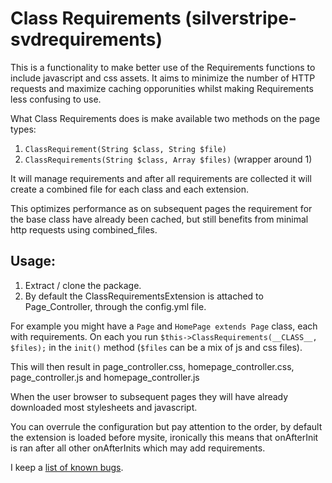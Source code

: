 Class Requirements (silverstripe-svdrequirements)
============================
This is a functionality to make better use of the Requirements functions to include javascript and css assets.
It aims to minimize the number of HTTP requests and maximize caching opporunities whilst making Requirements less confusing to use.

What Class Requirements does is make available two methods on the page types:

1. `ClassRequirement(String $class, String $file)`
2. `ClassRequirements(String $class, Array $files)` (wrapper around 1)
 
It will manage requirements and after all requirements are collected it will 
create a combined file for each class and each extension.

This optimizes performance as on subsequent pages the requirement for the base class have
already been cached, but still benefits from minimal http requests using combined_files.

## Usage:

1. Extract / clone the package.
2. By default the ClassRequirementsExtension is attached to Page_Controller, through the config.yml file. 

For example you might have a `Page` and `HomePage extends Page` class, each with requirements. On each you run
`$this->ClassRequirements(__CLASS__, $files);` in the `init()` method (`$files` can be a mix of js and css files).

This will then result in page_controller.css, homepage_controller.css, page_controller.js and homepage_controller.js

When the user browser to subsequent pages they will have already downloaded most stylesheets and javascript.


You can overrule the configuration but pay attention to the order, by default the extension is loaded before mysite, ironically this means that onAfterInit is ran after all other onAfterInits which may add requirements.




I keep a [list of known bugs](https://github.com/svandragt/silverstripe-svdrequirements/issues).


